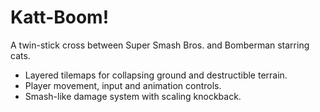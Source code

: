 # Katt-Boom!

A twin-stick cross between Super Smash Bros. and Bomberman starring cats.

* Layered tilemaps for collapsing ground and destructible terrain.
* Player movement, input and animation controls.
* Smash-like damage system with scaling knockback.
